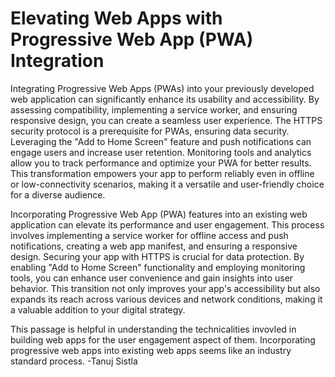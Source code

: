 # Elevating Web Apps with Progressive Web App (PWA) Integration

Integrating Progressive Web Apps (PWAs) into your previously developed web application can significantly enhance its usability and accessibility. By assessing compatibility, implementing a service worker, and ensuring responsive design, you can create a seamless user experience. The HTTPS security protocol is a prerequisite for PWAs, ensuring data security. Leveraging the "Add to Home Screen" feature and push notifications can engage users and increase user retention. Monitoring tools and analytics allow you to track performance and optimize your PWA for better results. This transformation empowers your app to perform reliably even in offline or low-connectivity scenarios, making it a versatile and user-friendly choice for a diverse audience.

Incorporating Progressive Web App (PWA) features into an existing web application can elevate its performance and user engagement. This process involves implementing a service worker for offline access and push notifications, creating a web app manifest, and ensuring a responsive design. Securing your app with HTTPS is crucial for data protection. By enabling "Add to Home Screen" functionality and employing monitoring tools, you can enhance user convenience and gain insights into user behavior. This transition not only improves your app's accessibility but also expands its reach across various devices and network conditions, making it a valuable addition to your digital strategy.

This passage is helpful in understanding the technicalities invovled in building web apps for the user engagement aspect of them. Incorporating progressive web apps into existing web apps seems like an industry standard process.
-Tanuj Sistla
